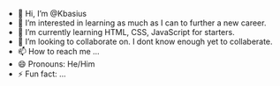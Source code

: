 - 👋 Hi, I’m @Kbasius
- 👀 I’m interested in learning as much as I can to further a new career.
- 🌱 I’m currently learning HTML, CSS, JavaScript for starters.
- 💞️ I’m looking to collaborate on. I dont know enough yet to collaberate.
- 📫 How to reach me ...
- 😄 Pronouns: He/Him
- ⚡ Fun fact: ...

<!---
Kbasius/Kbasius is a ✨ special ✨ repository because its `README.md` (this file) appears on your GitHub profile.
You can click the Preview link to take a look at your changes.
--->
